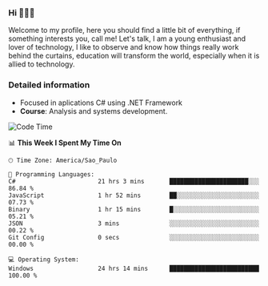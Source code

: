


### Hi 🙋🏽‍♂️

Welcome to my profile, here you should find a little bit of everything, if something interests you, call me! Let's talk,
I am a young enthusiast and lover of technology, I like to observe and know how things really work behind the curtains, 
education will transform the world, especially when it is allied to technology.

### Detailed information
* Focused in aplications C# using .NET Framework
* **Course**: Analysis and systems development.

<!--START_SECTION:waka-->
![Code Time](http://img.shields.io/badge/Code%20Time-506%20hrs%2038%20mins-blue)

📊 **This Week I Spent My Time On** 

```text
🕑︎ Time Zone: America/Sao_Paulo

💬 Programming Languages: 
C#                       21 hrs 3 mins       ██████████████████████░░░   86.84 % 
JavaScript               1 hr 52 mins        ██░░░░░░░░░░░░░░░░░░░░░░░   07.73 % 
Binary                   1 hr 15 mins        █░░░░░░░░░░░░░░░░░░░░░░░░   05.21 % 
JSON                     3 mins              ░░░░░░░░░░░░░░░░░░░░░░░░░   00.22 % 
Git Config               0 secs              ░░░░░░░░░░░░░░░░░░░░░░░░░   00.00 % 

💻 Operating System: 
Windows                  24 hrs 14 mins      █████████████████████████   100.00 % 
```


<!--END_SECTION:waka-->


